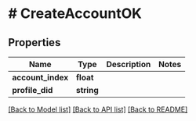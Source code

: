 # # CreateAccountOK

## Properties

Name | Type | Description | Notes
------------ | ------------- | ------------- | -------------
**account_index** | **float** |  |
**profile_did** | **string** |  |

[[Back to Model list]](../../README.md#models) [[Back to API list]](../../README.md#endpoints) [[Back to README]](../../README.md)
